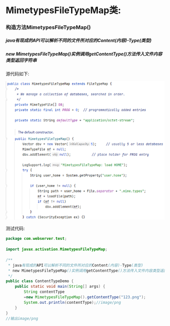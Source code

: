 # MimetypesFileTypeMap类:

### 构造方法MimetypesFileTypeMap()

##### java有现成的API可以解析不同的文件所对应的Content(内容)-Type(类型)

##### new MimetypesFileTypeMap()实例调用getContentType()方法传入文件内容类型返回字符串

源代码如下:

![image-20221005132928791](image-20221005132928791.png)

测试代码:

```java
package com.webserver.test;

import javax.activation.MimetypesFileTypeMap;

/**
 * java有现成的API可以解析不同的文件所对应的Content(内容)-Type(类型)
 * new MimetypesFileTypeMap()实例调用getContentType()方法传入文件内容类型返回字符串
 */
public class ContentTypeDemo {
    public static void main(String[] args) {
        String contentType
        =new MimetypesFileTypeMap().getContentType("123.png");
        System.out.println(contentType);//image/png
    }
}
//输出image/png
```

